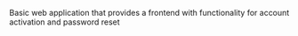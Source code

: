 Basic web application that provides a frontend with functionality for account activation and password reset
